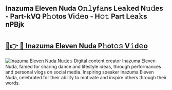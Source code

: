 ## Inazuma Eleven Nuda O𝚗𝚕yf𝚊ns L𝚎a𝚔ed N𝚞𝚍es - Part-kVQ P𝚑𝚘tos Vi𝚍𝚎o - H𝚘𝚝 Part L𝚎a𝚔s nPBjk

# <h2><a href="http://kf7h9up.oniu.top/?m=Inazuma+Eleven+Nuda">🔗👉 🔴 Inazuma Eleven Nuda P𝚑ot𝚘𝚜 V𝚒d𝚎o</a></h2>

[![Inazuma Eleven Nuda Nu𝚍e𝚜](https://i.imgur.com/0qMVB7G.gif)](http://kf7h9up.oniu.top/?m=Inazuma+Eleven+Nuda)
Digital content creator Inazuma Eleven Nuda, famed for sharing dance and lifestyle ideas, through performances and personal vlogs on social media. Inspiring speaker Inazuma Eleven Nuda, celebrated for their ability to motivate and inspire others through their words.  
